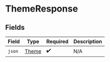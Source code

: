 # ThemeResponse


## Fields

| Field                                 | Type                                  | Required                              | Description                           |
| ------------------------------------- | ------------------------------------- | ------------------------------------- | ------------------------------------- |
| `json`                                | [Theme](../../models/shared/Theme.md) | :heavy_check_mark:                    | N/A                                   |